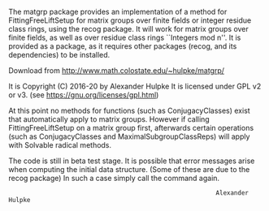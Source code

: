 The matgrp package provides an implementation of a method for
FittingFreeLiftSetup for matrix groups over finite fields or integer residue
class rings, using the recog package. It will work for matrix groups
over finite fields, as well as over residue class rings ``Integers mod n''.
It is provided as a package, as it requires other packages (recog, and its
dependencies) to be installed.

Download from
http://www.math.colostate.edu/~hulpke/matgrp/

It is Copyright (C) 2016-20 by Alexander Hulpke
It is licensed under GPL v2 or v3. (see https://gnu.org/licenses/gpl.html)

At this point no methods for functions (such as ConjugacyClasses) exist
that automatically apply to matrix groups. However if calling
FittingFreeLiftSetup on a matrix group first, afterwards certain 
operations (such as ConjugacyClasses and MaximalSubgroupClassReps) will 
apply with Solvable radical methods.

The code is still in beta test stage. It is possible that error messages
arise when computing the initial data structure. (Some of these are due to
the recog package) In such a case simply call the command again.

                                                             Alexander Hulpke
